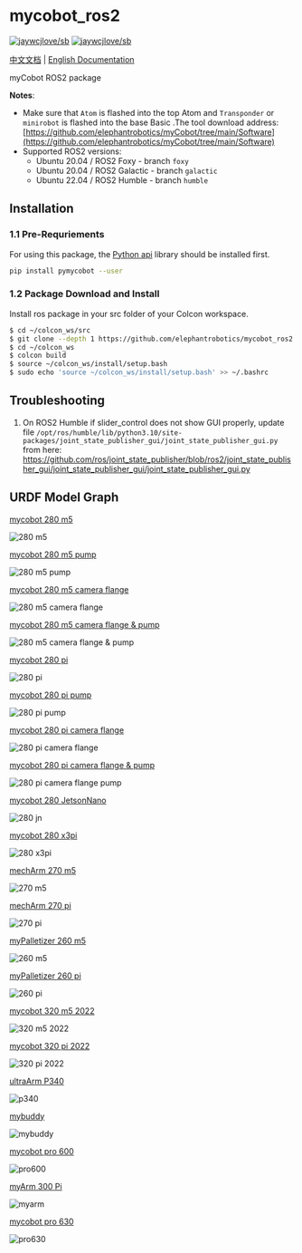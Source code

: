 # mycobot_ros2

[![jaywcjlove/sb](https://jaywcjlove.github.io/sb/lang/chinese.svg)](https://docs.elephantrobotics.com/docs/gitbook/12-ApplicationBaseROS/12.2-ROS2/12.2.1-ROS2%E7%9A%84%E5%AE%89%E8%A3%85.html)
[![jaywcjlove/sb](https://jaywcjlove.github.io/sb/lang/english.svg)](https://docs.elephantrobotics.com/docs/gitbook-en/12-ApplicationBaseROS/12.2-ROS2/12.2.3-ROS2%E4%BB%8B%E7%BB%8D.html)

[中文文档](https://docs.elephantrobotics.com/docs/gitbook/12-ApplicationBaseROS/12.2-ROS2/12.2.1-ROS2%E7%9A%84%E5%AE%89%E8%A3%85.html) | [English Documentation](https://docs.elephantrobotics.com/docs/gitbook-en/12-ApplicationBaseROS/12.2-ROS2/12.2.3-ROS2%E4%BB%8B%E7%BB%8D.html)

myCobot ROS2 package

**Notes**:

* Make sure that `Atom` is flashed into the top Atom and `Transponder` or `minirobot` is flashed into the base Basic .The tool download address: [https://github.com/elephantrobotics/myCobot/tree/main/Software](https://github.com/elephantrobotics/myCobot/tree/main/Software)
* Supported ROS2 versions:
  * Ubuntu 20.04 / ROS2 Foxy - branch `foxy`
  * Ubuntu 20.04 / ROS2 Galactic - branch `galactic`
  * Ubuntu 22.04 / ROS2 Humble - branch `humble`

## Installation

### 1.1 Pre-Requriements

For using this package, the [Python api](https://github.com/elephantrobotics/pymycobot) library should be installed first.

```bash
pip install pymycobot --user
```

### 1.2 Package Download and Install

Install ros package in your src folder of your Colcon workspace.

```bash
$ cd ~/colcon_ws/src
$ git clone --depth 1 https://github.com/elephantrobotics/mycobot_ros2.git
$ cd ~/colcon_ws
$ colcon build
$ source ~/colcon_ws/install/setup.bash
$ sudo echo 'source ~/colcon_ws/install/setup.bash' >> ~/.bashrc
```

## Troubleshooting

1. On ROS2 Humble if slider_control does not show GUI properly, update file
   `/opt/ros/humble/lib/python3.10/site-packages/joint_state_publisher_gui/joint_state_publisher_gui.py`
   from here: https://github.com/ros/joint_state_publisher/blob/ros2/joint_state_publisher_gui/joint_state_publisher_gui/joint_state_publisher_gui.py


## URDF Model Graph

[mycobot 280 m5](./mycobot_description/urdf/mycobot_280_m5/mycobot_280_m5.urdf)

![280 m5](./demo_img/280m5/280_m5.png)

[mycobot 280 m5 pump](./mycobot_description/urdf/mycobot_280_m5/mycobot_280_m5_with_pump.urdf)

![280 m5 pump](./demo_img/280m5/280_m5_pump.png)

[mycobot 280 m5 camera flange](./mycobot_description/urdf/mycobot_280_m5/mycobot_280_m5_with_camera_flange.urdf)

![280 m5 camera flange](./demo_img/280m5/280_m5_camera_flange.png)

[mycobot 280 m5 camera flange & pump](./mycobot_description/urdf/mycobot_280_m5/mycobot_280_m5_with_camera_flange_pump.urdf)

![280 m5 camera flange & pump](./demo_img/280m5/280_m5_camera_flange_pump.png)

[mycobot 280 pi](./mycobot_description/urdf/mycobot_280_pi/mycobot_280_pi.urdf)

![280 pi](./demo_img/280pi/280_pi.png)

[mycobot 280 pi pump](./mycobot_description/urdf/mycobot_280_pi/mycobot_280_pi_with_pump.urdf)

![280 pi pump](./demo_img/280pi/280_pi_pump.png)

[mycobot 280 pi camera flange](./mycobot_description/urdf/mycobot_280_pi/mycobot_280_pi_with_camera_flange.urdf)

![280 pi camera flange](./demo_img/280pi/280_pi_camera_flange.png)

[mycobot 280 pi camera flange & pump](./mycobot_description/urdf/mycobot_280_pi/mycobot_280_pi_with_camera_flange_pump.urdf)

![280 pi camera flange pump](./demo_img/280pi/280_pi_camera_flange_pump.png)

[mycobot 280 JetsonNano](./mycobot_description/urdf/mycobot_280_jn/mycobot_280_jn.urdf)

![280 jn](./demo_img/280jn/280jn.png)

[mycobot 280 x3pi](./mycobot_description/urdf/mycobot_280_x3pi/mycobot_280_x3pi.urdf)

![280 x3pi](./demo_img/280pi/280_pi.png)

[mechArm 270 m5](./mycobot_description/urdf/mecharm_270_m5/mecharm_270_m5.urdf)

![270 m5](./demo_img/270m5/270m5.png)

[mechArm 270 pi](./mycobot_description/urdf/mecharm_270_pi/mecharm_270_pi.urdf)

![270 pi](./demo_img/270pi/270pi.png)

[myPalletizer 260 m5](./mycobot_description/urdf/mypalletizer_260_m5/mypalletizer_260_m5.urdf)

![260 m5](./demo_img/260m5/260m5.png)

[myPalletizer 260 pi](./mycobot_description/urdf/mypalletizer_260_pi/mypalletizer_260_pi.urdf)

![260 pi](./demo_img/260pi/260pi.png)

[mycobot 320 m5 2022](./mycobot_description/urdf/mycobot_320_m5_2022/mycobot_320_m5_2022.urdf)

![320 m5 2022](./demo_img/320m5_2022/320m5_2022.png)

[mycobot 320 pi 2022](./mycobot_description/urdf/mycobot_320_pi_2022/mycobot_320_pi_2022.urdf)

![320 pi 2022](./demo_img/320pi_2022/320pi_2022.png)

[ultraArm P340](./mycobot_description/urdf/ultraArm_p340/ultraArm_p340.urdf)

![p340](./demo_img/ultraArm_p340/ultraArmp340.png)

[mybuddy](./mycobot_description/urdf/mybuddy/mybuddy.urdf)

![mybuddy](./demo_img/mybuddy/mybuddy.png)

[mycobot pro 600](./mycobot_description/urdf/mycobot_pro_600/mycobot_pro_600.urdf)

![pro600](./demo_img/pro600/pro600.png)

[myArm 300 Pi](./mycobot_description/urdf/myarm_300_pi/myarm_300_pi.urdf)

![myarm](./demo_img/myarm300/myarm300.png)

[mycobot pro 630](./mycobot_description/urdf/mycobot_pro_630/mycobot_pro_630.urdf)

![pro630](./demo_img/pro630/pro630.png)
